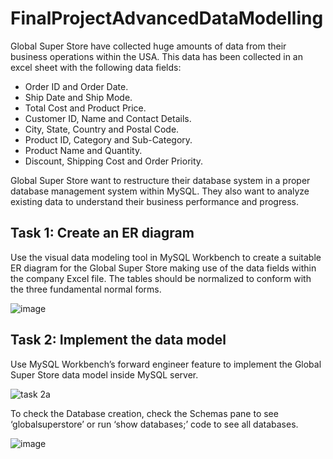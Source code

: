 # FinalProjectAdvancedDataModelling

Global Super Store have collected huge amounts of data from their business operations within the USA. This data has been collected in an excel sheet with the following data fields: 
*	Order ID and Order Date.
*	Ship Date and Ship Mode.
*	Total Cost and Product Price.
*	Customer ID, Name and Contact Details. 
*	City, State, Country and Postal Code.
*	Product ID, Category and Sub-Category.
*	Product Name and Quantity.
*	Discount, Shipping Cost and Order Priority.

Global Super Store want to restructure their database system in a proper database management system within MySQL. They also want to analyze existing data to understand their business performance and progress.

## Task 1: Create an ER diagram
Use the visual data modeling tool in MySQL Workbench to create a suitable ER diagram for the Global Super Store making use of the data fields within the company Excel file. The tables should be normalized to conform with the three fundamental normal forms. 

![image](https://user-images.githubusercontent.com/106580846/218460168-79fd1188-041c-4133-b472-8e1912859811.png)

## Task 2: Implement the data model
Use MySQL Workbench’s forward engineer feature to implement the Global Super Store data model inside MySQL server.

![task 2a](https://user-images.githubusercontent.com/106580846/218460595-71458851-7d62-4d52-9170-a6a4d8fe888d.png)

To check the Database creation, check the Schemas pane to see ‘globalsuperstore’ or run ‘show databases;’ code to see all databases.

![image](https://user-images.githubusercontent.com/106580846/218460704-2cbc8c09-11e4-4b8a-b6ff-67e10abe3d36.png)

